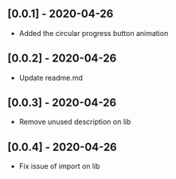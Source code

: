 ## [0.0.1] - 2020-04-26

* Added the circular progress button animation

## [0.0.2] - 2020-04-26
* Update readme.md

## [0.0.3] - 2020-04-26
* Remove unused description on lib

## [0.0.4] - 2020-04-26
* Fix issue of import on lib

